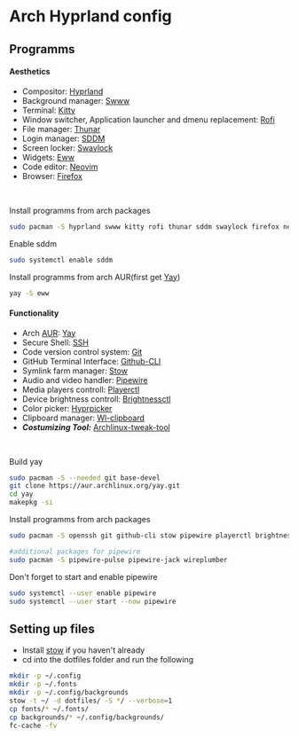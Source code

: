 # Arch Hyprland config

## Programms

#### Aesthetics
- Compositor: [Hyprland](https://hyprland.org/)
- Background manager: [Swww](https://github.com/GhostNaN/mpvpaper)
- Terminal: [Kitty](https://github.com/kovidgoyal/kitty)
- Window switcher, Application launcher and dmenu replacement: [Rofi](https://github.com/davatorium/rofi)
- File manager: [Thunar](https://github.com/xfce-mirror/thunar)
- Login manager: [SDDM](https://github.com/sddm/sddm)
- Screen locker: [Swaylock](https://github.com/swaywm/swaylock)
- Widgets: [Eww](https://elkowar.github.io/eww/)
- Code editor: [Neovim](https://github.com/neovim/neovim)
- Browser: [Firefox](https://wiki.archlinux.org/title/Firefox)

<br>

Install programms from arch packages
```bash
sudo pacman -S hyprland swww kitty rofi thunar sddm swaylock firefox neovim
```

Enable sddm
```bash
sudo systemctl enable sddm
```

Install programms from arch AUR(first get [Yay](https://wiki.archlinux.org/title/Arch_User_Repository))
```bash
yay -S eww
```



#### Functionality
- Arch [AUR](https://wiki.archlinux.org/title/Arch_User_Repository): [Yay](https://github.com/Jguer/yay)
- Secure Shell: [SSH](https://wiki.archlinux.org/title/OpenSSH)
- Code version control system: [Git](https://wiki.archlinux.org/title/Git)
- GitHub Terminal Interface: [Github-CLI](https://github.com/cli/cli#installation)
- Symlink farm manager: [Stow](https://github.com/aspiers/stow)
- Audio and video handler: [Pipewire](https://github.com/PipeWire/pipewire)
- Media players controll: [Playerctl](https://github.com/altdesktop/playerctl)
- Device brightness controll: [Brightnessctl](https://github.com/Hummer12007/brightnessctl)
- Color picker: [Hyprpicker](https://github.com/hyprwm/hyprpicker)
- Clipboard manager: [Wl-clipboard](https://github.com/bugaevc/wl-clipboard)
- ***Costumizing Tool:*** [Archlinux-tweak-tool](https://github.com/arcolinux/archlinux-tweak-tool)

<br>

Build yay
```bash
sudo pacman -S --needed git base-devel
git clone https://aur.archlinux.org/yay.git
cd yay
makepkg -si
```

Install programms from arch packages
```bash
sudo pacman -S openssh git github-cli stow pipewire playerctl brightnessctl hyprpicker wl-clipboard

#additional packages for pipewire
sudo pacman -S pipewire-pulse pipewire-jack wireplumber
```

Don't forget to start and enable pipewire
```bash
sudo systemctl --user enable pipewire
sudo systemctl --user start --now pipewire
```

## Setting up files
- Install [stow](https://github.com/aspiers/stow) if you haven't already
- cd into the dotfiles folder and run the following
```bash
mkdir -p ~/.config
mkdir -p ~/.fonts
mkdir -p ~/.config/backgrounds
stow -t ~/ -d dotfiles/ -S */ --verbose=1
cp fonts/* ~/.fonts/
cp backgrounds/* ~/.config/backgrounds/
fc-cache -fv
```